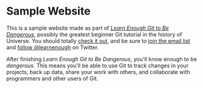 # Sample Website 
This is a sample website made as part of [*Learn Enough Git to Be Dangerous*](http://learnenough.com/git-tutorial), possibly the greatest beginner Git tutorial in the history of Universe. You should totally [check it out](http://learnenough.com/git-tutorial), and be sure to [join the email list](http:learnenough.com/#email_list) and [follow @learnenough](http://twitter.com) on Twitter.

After finishing *Learn Enough Git to Be Dangerous*, you'll know enough to be *dangerous*. This means you'll be able to use Git to track changes in your projects, back up data, share your work with others, and collaborate with programmers and other users of Git. 
